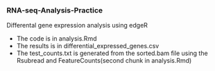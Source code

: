 ### RNA-seq-Analysis-Practice
Differental gene expression analysis using edgeR

  - The code is in analysis.Rmd
  - The results is in  	differential_expressed_genes.csv
  - The test_counts.txt is generated from the sorted.bam file using the Rsubread and FeatureCounts(second chunk in analysis.Rmd)
